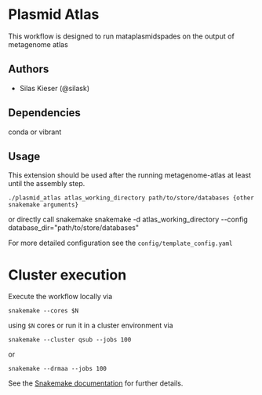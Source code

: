 # Plasmid Atlas

This workflow is designed to run mataplasmidspades on the output of metagenome atlas

## Authors

* Silas Kieser (@silask)

## Dependencies

conda or vibrant

## Usage

This extension should be used after the running metagenome-atlas at least until the assembly step.


    ./plasmid_atlas atlas_working_directory path/to/store/databases {other snakemake arguments}

or directly call snakemake
    snakemake -d atlas_working_directory --config database_dir="path/to/store/databases"


For more detailed configuration see the `config/template_config.yaml`

# Cluster execution

Execute the workflow locally via

    snakemake --cores $N

using `$N` cores or run it in a cluster environment via

    snakemake --cluster qsub --jobs 100

or

    snakemake --drmaa --jobs 100

See the [Snakemake documentation](https://snakemake.readthedocs.io) for further details.
